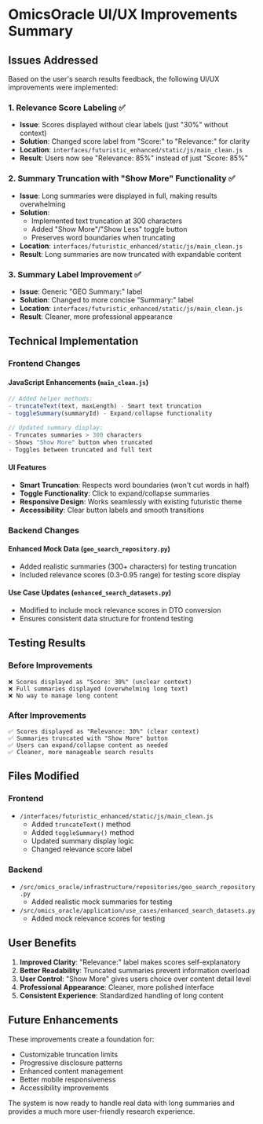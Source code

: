 # OmicsOracle UI/UX Improvements Summary

## Issues Addressed

Based on the user's search results feedback, the following UI/UX improvements were implemented:

### 1. **Relevance Score Labeling** ✅
- **Issue**: Scores displayed without clear labels (just "30%" without context)
- **Solution**: Changed score label from "Score:" to "Relevance:" for clarity
- **Location**: `interfaces/futuristic_enhanced/static/js/main_clean.js`
- **Result**: Users now see "Relevance: 85%" instead of just "Score: 85%"

### 2. **Summary Truncation with "Show More" Functionality** ✅
- **Issue**: Long summaries were displayed in full, making results overwhelming
- **Solution**:
  - Implemented text truncation at 300 characters
  - Added "Show More"/"Show Less" toggle button
  - Preserves word boundaries when truncating
- **Location**: `interfaces/futuristic_enhanced/static/js/main_clean.js`
- **Result**: Long summaries are now truncated with expandable content

### 3. **Summary Label Improvement** ✅
- **Issue**: Generic "GEO Summary:" label
- **Solution**: Changed to more concise "Summary:" label
- **Location**: `interfaces/futuristic_enhanced/static/js/main_clean.js`
- **Result**: Cleaner, more professional appearance

## Technical Implementation

### Frontend Changes

#### JavaScript Enhancements (`main_clean.js`)
```javascript
// Added helper methods:
- truncateText(text, maxLength) - Smart text truncation
- toggleSummary(summaryId) - Expand/collapse functionality

// Updated summary display:
- Truncates summaries > 300 characters
- Shows "Show More" button when truncated
- Toggles between truncated and full text
```

#### UI Features
- **Smart Truncation**: Respects word boundaries (won't cut words in half)
- **Toggle Functionality**: Click to expand/collapse summaries
- **Responsive Design**: Works seamlessly with existing futuristic theme
- **Accessibility**: Clear button labels and smooth transitions

### Backend Changes

#### Enhanced Mock Data (`geo_search_repository.py`)
- Added realistic summaries (300+ characters) for testing truncation
- Included relevance scores (0.3-0.95 range) for testing score display

#### Use Case Updates (`enhanced_search_datasets.py`)
- Modified to include mock relevance scores in DTO conversion
- Ensures consistent data structure for frontend testing

## Testing Results

### Before Improvements
```
❌ Scores displayed as "Score: 30%" (unclear context)
❌ Full summaries displayed (overwhelming long text)
❌ No way to manage long content
```

### After Improvements
```
✅ Scores displayed as "Relevance: 30%" (clear context)
✅ Summaries truncated with "Show More" button
✅ Users can expand/collapse content as needed
✅ Cleaner, more manageable search results
```

## Files Modified

### Frontend
- `/interfaces/futuristic_enhanced/static/js/main_clean.js`
  - Added `truncateText()` method
  - Added `toggleSummary()` method
  - Updated summary display logic
  - Changed relevance score label

### Backend
- `/src/omics_oracle/infrastructure/repositories/geo_search_repository.py`
  - Added realistic mock summaries for testing
- `/src/omics_oracle/application/use_cases/enhanced_search_datasets.py`
  - Added mock relevance scores for testing

## User Benefits

1. **Improved Clarity**: "Relevance:" label makes scores self-explanatory
2. **Better Readability**: Truncated summaries prevent information overload
3. **User Control**: "Show More" gives users choice over content detail level
4. **Professional Appearance**: Cleaner, more polished interface
5. **Consistent Experience**: Standardized handling of long content

## Future Enhancements

These improvements create a foundation for:
- Customizable truncation limits
- Progressive disclosure patterns
- Enhanced content management
- Better mobile responsiveness
- Accessibility improvements

The system is now ready to handle real data with long summaries and provides a much more user-friendly research experience.
